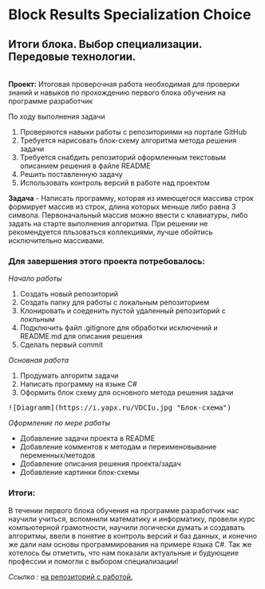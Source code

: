 # Block Results Specialization Choice
## **Итоги блока**. Выбор специализации. Передовые технологии.
\
**Проект:** Итоговая проверочная работа необходимая для проверки знаний и навыков по прохождению первого блока обучения на программе разработчик

По ходу выполнения задачи
1. Проверяются навыки работы с репозиториями на портале GitHub
2. Требуется нарисовать блок-схему алгоритма метода решения задачи
3. Требуется снабдить репозиторий оформленным текстовым описанием решения в файле README
4. Решить поставленную задачу
5. Использовать контроль версий в работе над проектом

**Задача** - Написать программу, которая из имеющегося массива строк формирует массив из строк, длина которых меньше либо равна 3 символа. Первоначальный массив можно ввести с клавиатуры, либо задать на старте выполнения алгоритма. При решении не рекомендуется пльзоваться коллекциями, лучше обойтись исключительно массивами.

### **Для завершения этого проекта потребовалось:**

*Начало работы*
1. Создать новый репозиторий
2. Создать папку для работы с локальным репозиторием
3. Клонировать и соеденить пустой удаленный репозиторий с локльным
4. Подключить файл .gitignore для обработки исключений и  README.md для описания решения
5. Сделать первый commit

*Основная работа*

1. Продумать алгоритм задачи
2. Написать программу на языке C#
3. Оформить блок схему для основного метода решения задачи
<kbd>
![Diagramm](https://i.yapx.ru/VDCIu.jpg "Блок-схема")
</kbd>

*Оформление по мере работы*

* Добавление задачи проекта в README
* Добавление комментов к методам и переименовывание переменных/методов
* Добавление описания решения проекта/задач
* Добавление картинки блок-схемы

### **Итоги:**

В течении первого блока обучения на программе разработчик нас научили учиться, вспомнили математику и информатику, провели курс компьютерной грамотности, научили логически думать и создавать алгоритмы, ввели в понятие в контроль версий и баз данных, и конечно же дали нам основы программирования на примере языка C#. Так же хотелось бы отметить, что нам показали актуальные и будующеие профессии и помогли с выбором специализации!

*Ссылка :*  [на репозиторий с работой.](https://github.com/Toxaencom1/BlockResults-SpecializationChoice "Итоги блока. Выбор специализации. Передовые технологии.")